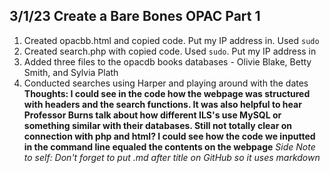 ## 3/1/23 Create a Bare Bones OPAC Part 1
1. Created opacbb.html and copied code. Put my IP address in. Used `sudo`
2. Created search.php with copied code. Used `sudo`. Put my IP address in
3. Added three files to the opacdb books databases - Olivie Blake, Betty Smith, and Sylvia Plath
4. Conducted searches using Harper and playing around with the dates
**Thoughts: I could see in the code how the webpage was structured with headers and the search functions.
It was also helpful to hear Professor Burns talk about how different ILS's use MySQL or something similar with their databases.
Still not totally clear on connection with php and html? I could see how the code we inputted in the command line equaled the contents on the webpage**
*Side Note to self: Don't forget to put .md after title on GitHub so it uses markdown*


